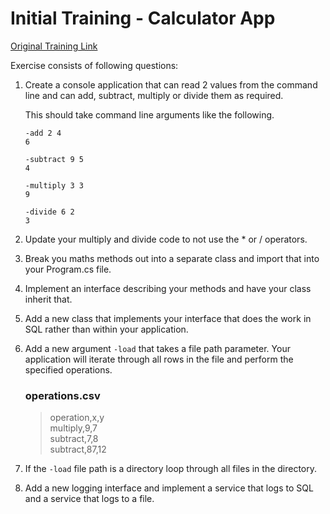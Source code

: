 # Initial Training - Calculator App

[Original Training Link](https://github.com/mattosaurus/InitialTraining)

Exercise consists of following questions:

1. Create a console application that can read 2 values from the command line and can add, subtract, multiply or divide them as required.

    This should take command line arguments like the following.

    ```
    -add 2 4
    6

    -subtract 9 5
    4

    -multiply 3 3
    9

    -divide 6 2
    3
    ```

2. Update your multiply and divide code to not use the * or / operators.
3. Break you maths methods out into a separate class and import that into your Program.cs file.
4. Implement an interface describing your methods and have your class inherit that.
5. Add a new class that implements your interface that does the work in SQL rather than within your application.
6. Add a new argument `-load` that takes a file path parameter. Your application will iterate through all rows in the file and perform the specified operations.
    ### operations.csv
    > operation,x,y\
    > multiply,9,7\
    > subtract,7,8\
    > subtract,87,12
7. If the `-load` file path is a directory loop through all files in the directory.
8. Add a new logging interface and implement a service that logs to SQL and a service that logs to a file.
